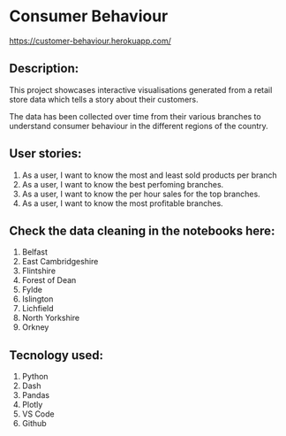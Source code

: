 # Consumer Behaviour 
https://customer-behaviour.herokuapp.com/


## Description: 
This project showcases interactive visualisations generated from a retail store data which tells a story about their customers.

The data has been collected over time from their various branches to understand consumer behaviour in the different regions of the
country. 

## User stories: 

1. As a user, I want to know the most and least sold products per branch
2. As a user, I want to know the best perfoming branches. 
3. As a user, I want to know the per hour sales for the top branches. 
4. As a user, I want to know the most profitable branches.


## Check the data cleaning in the notebooks here: 
1. Belfast
2. East Cambridgeshire
3. Flintshire
4. Forest of Dean
5. Fylde
6. Islington 
7. Lichfield
8. North Yorkshire
9. Orkney

## Tecnology used: 
1. Python
2. Dash
3. Pandas
4. Plotly
5. VS Code 
6. Github 
